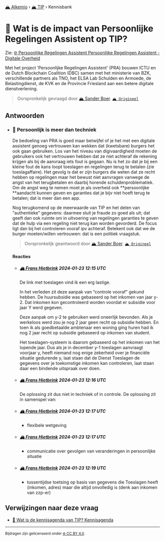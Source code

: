 [🏔️ Alkemio](https://welcome.alkem.io/) › [🏔️ TIP](https://alkem.io/tip/dashboard) › Kennisbank
# 📄 Wat is de impact van Persoonlijke Regelingen Assistent op TIP?
Zie: [🌐 Persoonlijke Regelingen Assistent Persoonlijke Regelingen Assistent - Digitale Overheid](https://www.digitaleoverheid.nl/overzicht-van-alle-onderwerpen/dienstverlening-aan-burgers-en-ondernemers/persoonlijke-regelingen-assistent/)

Met het project ‘Persoonlijke Regelingen Assistent’ (PRA) bouwen ICTU en de Dutch Blockchain Coalition (DBC) samen met het ministerie van BZK, verschillende partners als TNO, het ELSA Lab Schulden en Armoede, de Belastingdienst, de KVK en de Provincie Friesland aan een betere digitale dienstverlening.
> Oorspronkelijk gevraagd door [🏔️ Sander Boer](https://alkem.io/user/sander-boer-499). [`🏔️ Origineel`](https://alkem.io/tip/collaboration/watisdeimpactvan-169)

## Antwoorden
- ### <a id="persoonlijkismeer-4553"></a> 📌 Persoonlijk is meer dan techniek
  De bedoeling van PRA is goed maar betwijfel of je het met een digitale assistent genoeg vertrouwen kan wekken dat (kwetsbare) burgers het ook gaan gebruiken. Los van het niveau van digivaardigheid moeten de gebruikers ook het vertrouwen hebben dat ze niet achteraf de rekening krijgen als bij de aanvraag iets fout is gegaan. Nu is het zo dat je bij een kleine fout de kans loopt toeslagen en regelingen terug te betalen (zie toeslagaffaire). Het gevolg is dat er zijn burgers die weten dat ze recht hebben op regelingen maar het bewust niet aanvragen vanwege de angst van het terugbetalen en daarbij horende schuldenproblematiek. Om de angst weg te nemen moet je als overheid ook \*\*persoonlijke \*\*aandacht kunnen geven en garanties dat je bijv niet hoeft terug te betalen; dat is meer dan een app.
  
  Nog terugkomend op de meerwaarde van TIP en het delen van "authentieke" gegevens: daarmee sluit je fraude zo goed als uit; dat geeft dan ook ruimte om in uitvoering van regelingen garanties te geven dat de hulp via een regeling niet terug kan worden gevorderd. De focus ligt dan bij het controleren vooraf ipv achteraf. Betekent ook dat we de burger moeten/willen vertrouwen: dat is een politiek vraagstuk.

  
  > Oorspronkelijk geantwoord door [🏔️ Sander Boer](https://alkem.io/tip/collaboration/watisdeimpactvan-169/posts/persoonlijkismeer-4553). [`🏔️ Origineel`](https://alkem.io/tip/collaboration/watisdeimpactvan-169/posts/persoonlijkismeer-4553)

  #### Reacties
    - ##### [🏔️ Frans Hietbrink](https://alkem.io/user/frans-hietbrink-4477) 2024-01-23 12:15 UTC
          
      De link met toeslagen vind ik een erg lastige. 
      
      In het verleden zit deze aanpak  van “controle vooraf” gekund hebben. 
      De huursubsidie was gebaseerd op het inkomen van jaar y-2. Dat inkomen kon gecontroleerd worden voordat er subsidie voor jaar Y werd gegeven. 
      
      Deze aanpak om y-2 te gebruiken werd oneerlijk bevonden. Als je werkeloos werd zou je nog 2 jaar geen recht op subsidie hebben. 
      En toen ik als goedbetaalde ambtenaar een woning ging huren had ik nog 2 jaar recht op subsidie gebaseerd op inkomen van student. 
      
      Het toeslagen-systeem is daarom gebaseerd op het inkomen van het  lopende jaar. Dus als je in december y-1 toeslagen aanvraagt voorjaar y, heeft niemand nog enige zekerheid over je financiële situatie gedurende y, laat staan dat de Dienst Toeslagen de gegevens over je toekomstige inkomen kan controleren, laat staan daar een bindende uitspraak over doen. 
    - ##### [🏔️ Frans Hietbrink](https://alkem.io/user/frans-hietbrink-4477) 2024-01-23 12:16 UTC
          
       De oplossing zit dus niet in techniek of in controle. De oplossing zit in samenspel van:
    - ##### [🏔️ Frans Hietbrink](https://alkem.io/user/frans-hietbrink-4477) 2024-01-23 12:17 UTC
          
      - flexibele wetgeving
    - ##### [🏔️ Frans Hietbrink](https://alkem.io/user/frans-hietbrink-4477) 2024-01-23 12:17 UTC
          
      - communicatie over gevolgen van veranderingen in persoonlijke situatie
    - ##### [🏔️ Frans Hietbrink](https://alkem.io/user/frans-hietbrink-4477) 2024-01-23 12:19 UTC
          
      - tussentijdse toetsing op basis van gegevens die Toeslagen heeft (inkomen, adres) maar die altijd onvolledig is (denk aan inkomen van zzp-er)
## Verwijzingen naar deze vraag
- [📌 Wat is de kennisagenda van TIP? Kennisagenda](watisdekennisagen-9941.md#kennisagenda-5711)
* * *
<small>Bijdragen zijn gelicenseerd onder [🌐 CC BY 4.0](https://creativecommons.org/licenses/by/4.0/deed.nl).</small>
